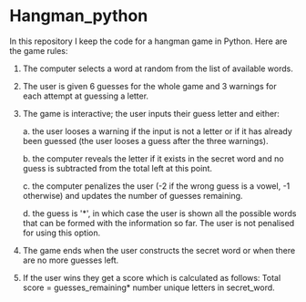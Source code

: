 # Hangman_python
In this repository I keep the code for a hangman game in Python. 
Here are the game rules:
1. The computer selects a word at random from the list of available words.
2. The user is given 6 guesses for the whole game and 3 warnings for each attempt at guessing a letter.
3. The game is interactive; the user inputs their guess letter and either:
   
   a. the user looses a warning if the input is not a letter or if it has already been guessed (the user looses a guess after the three warnings).
   
   b. the computer reveals the letter if it exists in the secret word and no guess is subtracted from the total left at this point.
   
   c. the computer penalizes the user (-2 if the wrong guess is a vowel, -1 otherwise) and updates the number of guesses remaining.
   
   d. the guess is '*', in which case the user is shown all the possible words that can be formed with the information so far. The user is not penalised for using this option.
   
5. The game ends when the user constructs the secret word or when there are no more guesses left.
6. If the user wins they get a score which is calculated as follows: Total score = guesses_remaining* number unique letters in secret_word.
    
   
